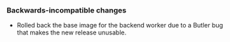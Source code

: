 ### Backwards-incompatible changes

- Rolled back the base image for the backend worker due to a Butler bug that makes the new release unusable.
